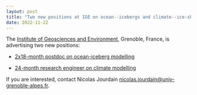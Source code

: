 ```yaml
---
layout: post
title: "Two new positions at IGE on ocean--icebergs and climate--ice-sheet interactions"
date: 2022-11-22
---
```


The [Institute of Geosciences and Environment](http://www.ige-grenoble.fr/?lang=en), Grenoble, France, is advertising two new positions:

* [2x18-month postdoc on ocean-iceberg modelling](https://nicojourdain.github.io/positions_dir/postdoc_OCEAN-ICE_2022_en/)

* [24-month research engineer on climate modelling](https://nicojourdain.github.io/positions_dir/IR_ESM2025_2022_en/)

If you are interested, contact Nicolas Jourdain <nicolas.jourdain@univ-grenoble-alpes.fr>.

